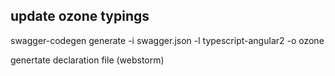 
## update ozone typings

swagger-codegen generate -i swagger.json -l typescript-angular2   -o ozone


genertate declaration file (webstorm)